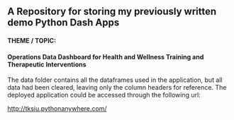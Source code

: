 ## A Repository for storing my previously written demo Python Dash Apps


#### THEME / TOPIC:     
#### Operations Data Dashboard for Health and Wellness Training and Therapeutic Interventions

The data folder contains all the dataframes used in the application, but all data had been cleared, leaving only the column headers for reference.
The deployed application could be accessed through the following url:

http://tksiu.pythonanywhere.com/
